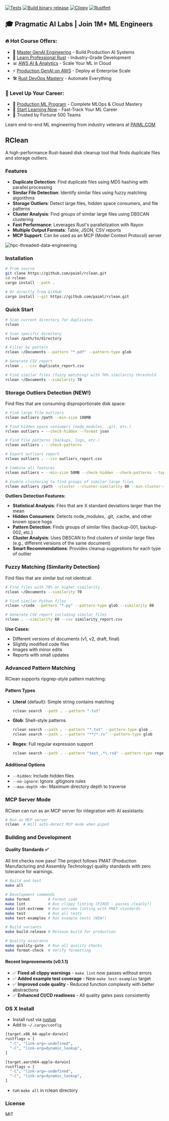 [![Tests](https://github.com/paiml/rclean/actions/workflows/tests.yml/badge.svg)](https://github.com/paiml/rclean/actions/workflows/tests.yml)
[![Build binary release](https://github.com/paiml/rclean/actions/workflows/release.yml/badge.svg)](https://github.com/paiml/rclean/actions/workflows/release.yml)
[![Clippy](https://github.com/paiml/rclean/actions/workflows/lint.yml/badge.svg)](https://github.com/paiml/rclean/actions/workflows/lint.yml)
[![Rustfmt](https://github.com/paiml/rclean/actions/workflows/rustfmt.yml/badge.svg)](https://github.com/paiml/rclean/actions/workflows/rustfmt.yml)

## 🎓 Pragmatic AI Labs | Join 1M+ ML Engineers

### 🔥 Hot Course Offers:
* 🤖 [Master GenAI Engineering](https://ds500.paiml.com/learn/course/0bbb5/) - Build Production AI Systems
* 🦀 [Learn Professional Rust](https://ds500.paiml.com/learn/course/g6u1k/) - Industry-Grade Development
* 📊 [AWS AI & Analytics](https://ds500.paiml.com/learn/course/31si1/) - Scale Your ML in Cloud
* ⚡ [Production GenAI on AWS](https://ds500.paiml.com/learn/course/ehks1/) - Deploy at Enterprise Scale
* 🛠️ [Rust DevOps Mastery](https://ds500.paiml.com/learn/course/ex8eu/) - Automate Everything

### 🚀 Level Up Your Career:
* 💼 [Production ML Program](https://paiml.com) - Complete MLOps & Cloud Mastery
* 🎯 [Start Learning Now](https://ds500.paiml.com) - Fast-Track Your ML Career
* 🏢 Trusted by Fortune 500 Teams

Learn end-to-end ML engineering from industry veterans at [PAIML.COM](https://paiml.com)


## RClean

A high-performance Rust-based disk cleanup tool that finds duplicate files and storage outliers.

### Features

* **Duplicate Detection**: Find duplicate files using MD5 hashing with parallel processing
* **Similar File Detection**: Identify similar files using fuzzy matching algorithms
* **Storage Outliers**: Detect large files, hidden space consumers, and file patterns
* **Cluster Analysis**: Find groups of similar large files using DBSCAN clustering
* **Fast Performance**: Leverages Rust's parallelization with Rayon
* **Multiple Output Formats**: Table, JSON, CSV reports
* **MCP Support**: Can be used as an MCP (Model Context Protocol) server

![hpc-threaded-data-engineering](https://user-images.githubusercontent.com/58792/215359439-243cf62a-e8b1-41fd-b83e-697d7e612657.png)

### Installation

```bash
# From source
git clone https://github.com/paiml/rclean.git
cd rclean
cargo install --path .

# Or directly from GitHub
cargo install --git https://github.com/paiml/rclean.git
```

### Quick Start

```bash
# Scan current directory for duplicates
rclean

# Scan specific directory
rclean /path/to/directory

# Filter by pattern
rclean ~/Documents --pattern "*.pdf" --pattern-type glob

# Generate CSV report
rclean . --csv duplicate_report.csv

# Find similar files (fuzzy matching) with 70% similarity threshold
rclean ~/Documents --similarity 70
```

### Storage Outliers Detection (NEW!)

Find files that are consuming disproportionate disk space:

```bash
# Find large file outliers
rclean outliers /path --min-size 100MB

# Find hidden space consumers (node_modules, .git, etc.)
rclean outliers ~ --check-hidden --format json

# Find file patterns (backups, logs, etc.)
rclean outliers . --check-patterns

# Export outliers report
rclean outliers . --csv outliers_report.csv

# Combine all features
rclean outliers ~ --min-size 50MB --check-hidden --check-patterns --top 50

# Enable clustering to find groups of similar large files
rclean outliers /path --cluster --cluster-similarity 80 --min-cluster-size 3
```

**Outliers Detection Features:**
- **Statistical Analysis**: Files that are X standard deviations larger than the mean
- **Hidden Consumers**: Detects node_modules, .git, .cache, and other known space hogs
- **Pattern Detection**: Finds groups of similar files (backup-001, backup-002, etc.)
- **Cluster Analysis**: Uses DBSCAN to find clusters of similar large files (e.g., different versions of the same document)
- **Smart Recommendations**: Provides cleanup suggestions for each type of outlier

### Fuzzy Matching (Similarity Detection)

Find files that are similar but not identical:

```bash
# Find files with 70% or higher similarity
rclean ~/Documents --similarity 70

# Find similar Python files
rclean ~/code --pattern "*.py" --pattern-type glob --similarity 80

# Generate CSV report including similar files
rclean . --similarity 60 --csv similarity_report.csv
```

**Use Cases:**
- Different versions of documents (v1, v2, draft, final)
- Slightly modified code files
- Images with minor edits
- Reports with small updates

### Advanced Pattern Matching

RClean supports ripgrep-style pattern matching:

#### Pattern Types

* **Literal** (default): Simple string contains matching
  ```bash
  rclean search --path . --pattern ".txt"
  ```

* **Glob**: Shell-style patterns
  ```bash
  rclean search --path . --pattern "*.txt" --pattern-type glob
  rclean search --path . --pattern "**/*.rs" --pattern-type glob
  ```

* **Regex**: Full regular expression support
  ```bash
  rclean search --path . --pattern "test_.*\.rs$" --pattern-type regex
  ```

#### Additional Options

* `--hidden`: Include hidden files
* `--no-ignore`: Ignore .gitignore rules
* `--max-depth <N>`: Maximum directory depth to traverse

### MCP Server Mode

RClean can run as an MCP server for integration with AI assistants:

```bash
# Run as MCP server
rclean  # Will auto-detect MCP mode when piped
```

### Building and Development

#### Quality Standards ✅
All lint checks now pass! The project follows PMAT (Production Manufacturing and Assembly Technology) quality standards with zero tolerance for warnings.

```bash
# Build and test
make all

# Development commands
make format        # Format code
make lint          # Run clippy linting (FIXED - passes cleanly!)
make lint-extreme  # Run extreme linting with PMAT standards
make test          # Run all tests
make test-examples # Run example tests (NEW!)

# Build variants
make build-release # Release build for production

# Quality assurance
make quality-gate  # Run all quality checks
make format-check  # Verify formatting
```

#### Recent Improvements (v0.1.1)
- ✅ **Fixed all clippy warnings** - `make lint` now passes without errors
- ✅ **Added example test coverage** - New `make test-examples` target
- ✅ **Improved code quality** - Reduced function complexity with better abstractions
- ✅ **Enhanced CI/CD readiness** - All quality gates pass consistently

### OS X Install

* Install rust via [rustup](https://rustup.rs/)
* Add to `~/.cargo/config`

```bash
[target.x86_64-apple-darwin]
rustflags = [
  "-C", "link-arg=-undefined",
  "-C", "link-arg=dynamic_lookup",
]

[target.aarch64-apple-darwin]
rustflags = [
  "-C", "link-arg=-undefined",
  "-C", "link-arg=dynamic_lookup",
]
```
* run `make all` in rclean directory

### License

MIT
